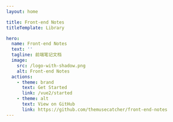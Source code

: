 ```yaml
---
layout: home

title: Front-end Notes
titleTemplate: Library

hero:
  name: Front-end Notes
  text: ''
  tagline: 前端笔记文档
  image:
    src: /logo-with-shadow.png
    alt: Front-end Notes
  actions:
    - theme: brand
      text: Get Started
      link: /vue2/started
    - theme: alt
      text: View on GitHub
      link: https://github.com/themusecatcher/front-end-notes
---
```


<script setup lang="ts">
import { onMounted } from 'vue'
import { fetchVersion } from './.vitepress/utils/fetchVersion'

onMounted(() => {
  fetchVersion()
})
</script>
